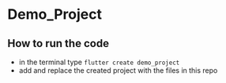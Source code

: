 # Demo_Project

## How to run the code

- in the terminal type ```flutter create demo_project```
- add and replace the created project with the files in this repo
 
